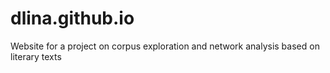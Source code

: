# dlina.github.io
Website for a project on corpus exploration and network analysis based on literary texts
